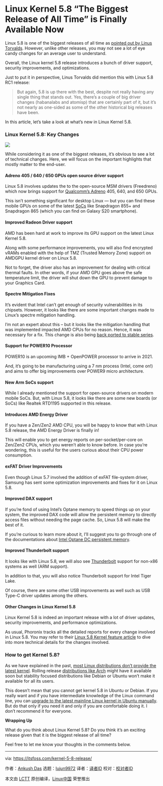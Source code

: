 [#]: collector: (lujun9972)
[#]: translator: ( )
[#]: reviewer: ( )
[#]: publisher: ( )
[#]: url: ( )
[#]: subject: (Linux Kernel 5.8 “The Biggest Release of All Time” is Finally Available Now)
[#]: via: (https://itsfoss.com/kernel-5-8-release/)
[#]: author: (Ankush Das https://itsfoss.com/author/ankush/)

Linux Kernel 5.8 “The Biggest Release of All Time” is Finally Available Now
======

Linux 5.8 is one of the biggest releases of all time as [pointed out by Linus Torvalds][1]. However, unlike other releases, you may not see a lot of eye candy changes for an average user to understand.

Overall, the Linux kernel 5.8 release introduces a bunch of driver support, security improvements, and optimizations.

Just to put it in perspective, Linus Torvalds did mention this with Linux 5.8 RC1 release:

> But again, 5.8 is up there with the best, despite not really having any single thing that stands out. Yes, there’s a couple of big driver changes (habanalabs and atomisp) that are certainly part of it, but it’s not nearly as one-sided as some of the other historical big releases have been.

In this article, let’s take a look at what’s new in Linux Kernel 5.8.

### Linux Kernel 5.8: Key Changes

![][2]

While considering it as one of the biggest releases, it’s obvious to see a lot of technical changes. Here, we will focus on the important highlights that mostly matter to the end-user.

#### Adreno 405 / 640 / 650 GPUs open source driver support

Linux 5.8 involves updates the to the open-source MSM drivers (Freedreno) which now brings support for [Qualcomm’s Adreno][3] 405, 640, and 650 GPUs.

This isn’t something significant for desktop Linux — but you can find these mobile GPUs on some of the latest [SoCs][4] like Snapdragon 855+ and Snapdragon 865 (which you can find on Galaxy S20 smartphone).

#### Improved Radeon Driver support

AMD has been hard at work to improve its GPU support on the latest Linux Kernel 5.8.

Along with some performance improvements, you will also find encrypted vRAMs enabled with the help of TMZ (Trusted Memory Zone) support on AMDGPU kernel driver on Linux 5.8.

Not to forget, the driver also has an improvement for dealing with critical thermal faults. In other words, if your AMD GPU goes above the safe temperature limit, the driver will shut down the GPU to prevent damage to your Graphics Card.

#### Spectre Mitigation Fixes

It’s evident that Intel can’t get enough of security vulnerabilities in its chipsets. However, it looks like there are some important changes made to Linux’s spectre mitigation handling.

I’m not an expert about this – but it looks like the mitigation handling that was implemented impacted AMD CPUs for no reason. Hence, it was necessary for a fix. This change is also being [back ported to stable series][5].

#### Support for POWER10 Processor

POWER10 is an upcoming IMB + OpenPOWER processor to arrive in 2021.

And, it’s going to be manufacturing using a 7 nm process (Intel, come on!) and aims to offer big improvements over POWER9 micro architecture.

#### New Arm SoCs support

While I already mentioned the support for open-source drivers on modern mobile SoCs. But, with Linux 5.8, it looks like there are some new boards (or SoCs) like Realtek RTD1195 supported in this release.

#### Introduces AMD Energy Driver

If you have a Zen/Zen2 AMD CPU, you will be happy to know that with Linux 5.8 release, the AMD Energy Driver is finally in!

This will enable you to get energy reports on per-socket/per-core on Zen/Zen2 CPUs, which you weren’t able to know before. In case you’re wondering, this is useful for the users curious about their CPU power consumption.

#### exFAT Driver Improvements

Even though Linux 5.7 involved the addition of exFAT file-system driver, Samsung has sent some optimization improvements and fixes for it on Linux 5.8.

#### Improved DAX support

If you’re fond of using Intel’s Optane memory to speed things up on your system, the improved DAX code will allow the persistent memory to directly access files without needing the page cache. So, Linux 5.8 will make the best of it.

If you’re curious to learn more about it, I’ll suggest you to go through one of the documentations about [Intel Optane DC persistent memory][6].

#### Improved Thunderbolt support

It looks like with Linux 5.8, we will also see [Thunderbolt][7] support for non-x86 systems as well (ARM support).

In addition to that, you will also notice Thunderbolt support for Intel Tiger Lake.

Of course, there are some other USB improvements as well such as USB Type-C driver updates among the others.

#### Other Changes in Linux Kernel 5.8

Linux Kernel 5.8 is indeed an important release with a lot of driver updates, security improvements, and performance optimizations.

As usual, Phoronix tracks all the detailed reports for every change involved in Linux 5.8. You may refer to their [Linux 5.8 Kernel feature article][8] to dive into more technical details for the changes involved.

### How to get Kernel 5.8?

As we have explained in the past, [most Linux distributions don’t provide the latest kernel][9]. Rolling release [distributions like Arch][10] might have it available soon but stability focused distributions like Debian or Ubuntu won’t make it available for all its users.

This doesn’t mean that you cannot get kernel 5.8 in Ubuntu or Debian. If you really want and if you have intermediate knowledge of the Linux command line, you can [upgrade to the latest mainline Linux kernel in Ubuntu manually][11]. But do that only if you need it and only if you are comfortable doing it. I don’t recommend it for everyone.

**Wrapping Up**

What do you think about Linux Kernel 5.8? Do you think it’s an exciting release given that it is the biggest release of all time?

Feel free to let me know your thoughts in the comments below.

--------------------------------------------------------------------------------

via: https://itsfoss.com/kernel-5-8-release/

作者：[Ankush Das][a]
选题：[lujun9972][b]
译者：[译者ID](https://github.com/译者ID)
校对：[校对者ID](https://github.com/校对者ID)

本文由 [LCTT](https://github.com/LCTT/TranslateProject) 原创编译，[Linux中国](https://linux.cn/) 荣誉推出

[a]: https://itsfoss.com/author/ankush/
[b]: https://github.com/lujun9972
[1]: https://lore.kernel.org/lkml/CAHk-=whfuea587g8rh2DeLFFGYxiVuh-bzq22osJwz3q4SOfmA@mail.gmail.com/
[2]: https://i0.wp.com/itsfoss.com/wp-content/uploads/2020/07/kernel-5-8-release.png?ssl=1
[3]: https://en.wikipedia.org/wiki/Adreno
[4]: https://en.wikipedia.org/wiki/System_on_a_chip
[5]: https://www.phoronix.com/scan.php?page=news_item&px=Linux-5.8-x86-urgent-Round-1
[6]: https://software.intel.com/content/www/us/en/develop/articles/introduction-to-programming-with-persistent-memory-from-intel.html
[7]: https://en.wikipedia.org/wiki/Thunderbolt_(interface)
[8]: https://www.phoronix.com/scan.php?page=article&item=linux-58-features&num=1
[9]: https://itsfoss.com/why-distros-use-old-kernel/
[10]: https://itsfoss.com/arch-based-linux-distros/
[11]: https://itsfoss.com/upgrade-linux-kernel-ubuntu/
